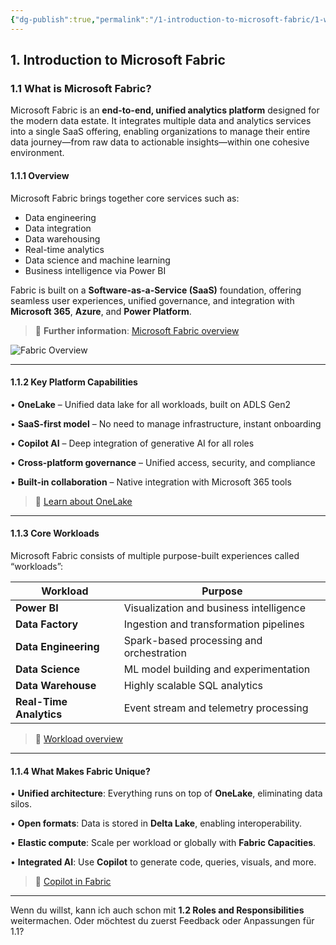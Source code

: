```yaml
---
{"dg-publish":true,"permalink":"/1-introduction-to-microsoft-fabric/1-what-is-microsoft-fabric/"}
---
```



## 1. Introduction to Microsoft Fabric
### 1.1 What is Microsoft Fabric?
Microsoft Fabric is an **end-to-end, unified analytics platform** designed for the modern data estate. It integrates multiple data and analytics services into a single SaaS offering, enabling organizations to manage their entire data journey—from raw data to actionable insights—within one cohesive environment.
#### 1.1.1 Overview
Microsoft Fabric brings together core services such as:

- Data engineering
- Data integration
- Data warehousing
- Real-time analytics
- Data science and machine learning
- Business intelligence via Power BI

Fabric is built on a **Software-as-a-Service (SaaS)** foundation, offering seamless user experiences, unified governance, and integration with **Microsoft 365**, **Azure**, and **Power Platform**.

> 🔗 **Further information**: [Microsoft Fabric overview](https://learn.microsoft.com/en-us/fabric/fundamentals/microsoft-fabric-overview)

![Fabric Overview](https://learn.microsoft.com/en-us/fabric/fundamentals/media/microsoft-fabric-overview/fabric-architecture.png)

---

#### 1.1.2 Key Platform Capabilities

• **OneLake** – Unified data lake for all workloads, built on ADLS Gen2

• **SaaS-first model** – No need to manage infrastructure, instant onboarding

• **Copilot AI** – Deep integration of generative AI for all roles

• **Cross-platform governance** – Unified access, security, and compliance

• **Built-in collaboration** – Native integration with Microsoft 365 tools

  

> 🔗 [Learn about OneLake](https://learn.microsoft.com/en-us/fabric/onelake/onelake-overview)

---

#### 1.1.3 Core Workloads

  

Microsoft Fabric consists of multiple purpose-built experiences called “workloads”:

|**Workload**|**Purpose**|
|---|---|
|**Power BI**|Visualization and business intelligence|
|**Data Factory**|Ingestion and transformation pipelines|
|**Data Engineering**|Spark-based processing and orchestration|
|**Data Science**|ML model building and experimentation|
|**Data Warehouse**|Highly scalable SQL analytics|
|**Real-Time Analytics**|Event stream and telemetry processing|

> 🔗 [Workload overview](https://learn.microsoft.com/en-us/fabric/get-started/fabric-trial#fabric-workloads)

---

#### 1.1.4 What Makes Fabric Unique?

• **Unified architecture**: Everything runs on top of **OneLake**, eliminating data silos.

• **Open formats**: Data is stored in **Delta Lake**, enabling interoperability.

• **Elastic compute**: Scale per workload or globally with **Fabric Capacities**.

• **Integrated AI**: Use **Copilot** to generate code, queries, visuals, and more.

  

> 🔗 [Copilot in Fabric](https://learn.microsoft.com/en-us/fabric/copilot/copilot-overview)

---

Wenn du willst, kann ich auch schon mit **1.2 Roles and Responsibilities** weitermachen. Oder möchtest du zuerst Feedback oder Anpassungen für 1.1?